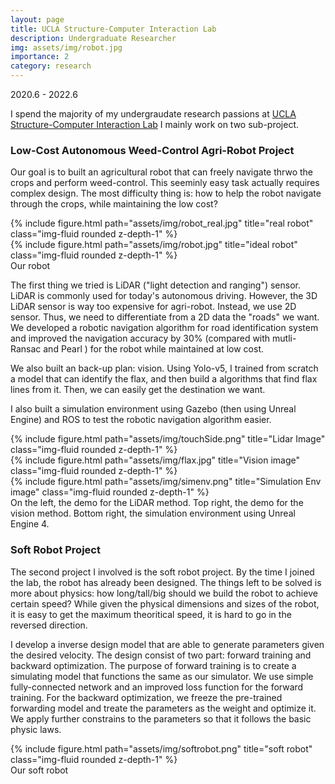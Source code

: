 ```yaml
---
layout: page
title: UCLA Structure-Computer Interaction Lab                
description: Undergraduate Researcher
img: assets/img/robot.jpg
importance: 2
category: research
---
```

2020.6 - 2022.6

I spend the majority of my undergraudate research passions at <a href="https://structures.computer">UCLA Structure-Computer Interaction Lab</a> I mainly work on two sub-project.     

<h3>Low-Cost Autonomous Weed-Control Agri-Robot Project</h3>

Our goal is to built an agricultural robot that can freely navigate thrwo the crops and perform weed-control. This seeminly easy task actually requires complex design. The most difficulty thing is: how to help the robot navigate through the crops, while maintaining the low cost? 
<div class="row">
    <div class="col-sm mt-3 mt-md-0">
        {% include figure.html path="assets/img/robot_real.jpg" title="real robot" class="img-fluid rounded z-depth-1" %}
    </div>
    <div class="col-sm mt-3 mt-md-0">
        {% include figure.html path="assets/img/robot.jpg" title="ideal robot" class="img-fluid rounded z-depth-1" %}
    </div>
</div>
<div class="caption">
    Our robot
</div>

The first thing we tried is LiDAR ("light detection and ranging") sensor. LiDAR is commonly used for today's autonomous driving. However, the 3D LiDAR sensor is way too expensive for agri-robot. Instead, we use 2D sensor. Thus, we need to differentiate from a 2D data the "roads" we want. We developed a robotic navigation algorithm for road identification system and improved the navigation accuracy by 30% (compared with mutli-Ransac  and Pearl ) for the robot while maintained at low cost.

We also built an back-up plan: vision. Using Yolo-v5, I trained from scratch a model that can identify the flax, and then build a algorithms that find flax lines from it. Then, we can easily get the destination we want.

I also built a simulation environment using Gazebo (then using Unreal Engine) and ROS to test the robotic navigation algorithm easier.

<div class="row">
    <div class="col-sm-4 mt-3 mt-md-0">
        {% include figure.html path="assets/img/touchSide.png" title="Lidar Image" class="img-fluid rounded z-depth-1" %}
    </div>
    <div class="col-sm-8 mt-3 mt-md-0">
        <div class="col-sm mt-3 mt-md-0">
            {% include figure.html path="assets/img/flax.jpg" title="Vision image" class="img-fluid rounded z-depth-1" %}
        </div>
        <div class="col-sm mt-3 mt-md-0">
            {% include figure.html path="assets/img/simenv.png" title="Simulation Env image" class="img-fluid rounded z-depth-1" %}
        </div>
    </div>
</div>
<div class="caption">
     On the left, the demo for the LiDAR method. Top right, the demo for the vision method. Bottom right, the simulation environment using Unreal Engine 4.
</div>


<h3>Soft Robot Project</h3>
The second project I involved is the soft robot project. By the time I joined the lab, the robot has already been designed. The things left to be solved is more about physics: how long/tall/big should we build the robot to achieve certain speed? While given the physical dimensions and sizes of the robot, it is easy to get the maximum theoritical speed, it is hard to go in the reversed direction.

I develop a inverse design model that are able to generate parameters given the desired velocity. The design consist of two part: forward training and backward optimization. The purpose of forward training is to create a simulating model that functions the same as our simulator. We use simple fully-connected network and an improved loss function for the forward training. For the backward optimization, we freeze the pre-trained forwarding model and treate the parameters as the weight and optimize it. We apply further constrains to the parameters so that it follows the basic physic laws.


<div class="row">
    <div class="col-sm mt-3 mt-md-0">
        {% include figure.html path="assets/img/softrobot.png" title="soft robot" class="img-fluid rounded z-depth-1" %}
    </div>
</div>
<div class="caption">
    Our soft robot
</div>
